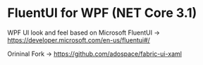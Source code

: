 # FluentUI for WPF (NET Core 3.1)
WPF UI look and feel based on Microsoft FluentUI -> https://developer.microsoft.com/en-us/fluentui#/

Orininal Fork -> https://github.com/adospace/fabric-ui-xaml
